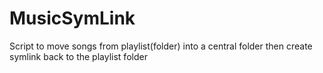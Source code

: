 #     MusicSymLink
Script to move songs from playlist(folder) into a central folder then create symlink back to the playlist folder

